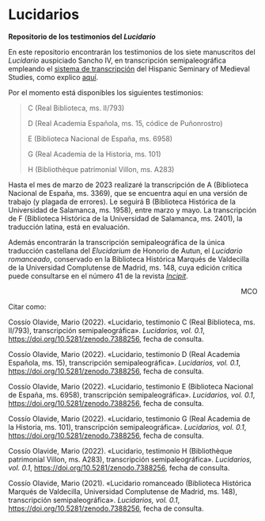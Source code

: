# Lucidarios
**Repositorio de los testimonios del <em>Lucidario</em>**

En este repositorio encontrarán los testimonios de los siete manuscritos del <em>Lucidario</em> auspiciado Sancho IV, en transcripción semipaleográfica empleando el [sistema de transcripción](http://www.hispanicseminary.org/manual-en.htm) del Hispanic Seminary of Medieval Studies, como explico [aquí](enlace).

Por el momento está disponibles los siguientes testimonios:

>C (Real Biblioteca, ms. II/793)
>
>D (Real Academia Española, ms. 15, códice de Puñonrostro)
>
>E (Biblioteca Nacional de España, ms. 6958)
>
>G (Real Academia de la Historia, ms. 101)
>
>H (Bibliothèque patrimonial Villon, ms. A283)

Hasta el mes de marzo de 2023 realizaré la transcripción de A (Biblioteca Nacional de España, ms. 3369), que se encuentra aquí en una versión de trabajo (y plagada de errores). Le seguirá B (Biblioteca Histórica de la Universidad de Salamanca, ms. 1958), entre marzo y mayo. La transcripción de F (Biblioteca Histórica de la Universidad de Salamanca, ms. 2401), la traducción latina, está en evaluación.

Además encontrarán la transcripción semipaleográfica de la única traducción castellana del <em>Elucidarium</em> de Honorio de Autun, el <em>Lucidario romanceado</em>, conservado en la Biblioteca Histórica Marqués de Valdecilla de la Universidad Complutense de Madrid, ms. 148, cuya edición crítica puede consultarse en el número 41 de la revista [<em>Incipit</em>](http://www.iibicrit-conicet.gov.ar/ojs/index.php/incipit/article/view/541).

<p align="right">MCO</p>

Citar como:

Cossío Olavide, Mario (2022). «Lucidario, testimonio C (Real Biblioteca, ms. II/793), transcripción semipaleográfica». <em>Lucidarios, vol. 0.1</em>, https://doi.org/10.5281/zenodo.7388256, fecha de consulta.

Cossío Olavide, Mario (2022). «Lucidario, testimonio D (Real Academia Española, ms. 15), transcripción semipaleográfica». <em>Lucidarios, vol. 0.1</em>, https://doi.org/10.5281/zenodo.7388256, fecha de consulta.

Cossío Olavide, Mario (2022). «Lucidario, testimonio E (Biblioteca Nacional de España, ms. 6958), transcripción semipaleográfica». <em>Lucidarios, vol. 0.1</em>, https://doi.org/10.5281/zenodo.7388256, fecha de consulta.

Cossío Olavide, Mario (2022). «Lucidario, testimonio G (Real Academia de la Historia, ms. 101), transcripción semipaleográfica». <em>Lucidarios, vol. 0.1</em>, https://doi.org/10.5281/zenodo.7388256, fecha de consulta.

Cossío Olavide, Mario (2022). «Lucidario, testimonio H (Bibliothèque patrimonial Villon, ms. A283), transcripción semipaleográfica». <em>Lucidarios, vol. 0.1</em>, https://doi.org/10.5281/zenodo.7388256, fecha de consulta.

Cossío Olavide, Mario (2021). «Lucidario romanceado (Biblioteca Histórica Marqués de Valdecilla, Universidad Complutense de Madrid, ms. 148), transcripción semipaleográfica». <em>Lucidarios, vol. 0.1</em>, https://doi.org/10.5281/zenodo.7388256, fecha de consulta.
